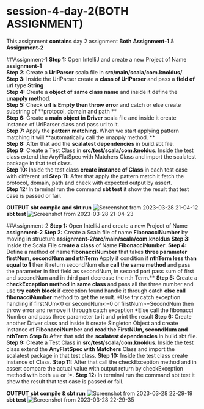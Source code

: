 # session-4-day-2(BOTH ASSIGNMENT)
This assignment **contains** day 2 assignment **Both** **Assignment-1** & **Assignment-2**

##Assignment-1
**Step 1:** Open IntelliJ and create a new Project of Name **assignment-1**    
**Step 2:** Create a **UrlParser** scala file in **src/main/scala/com.knoldus/**.   
**Step 3:** Inside the UrlParser create a **class of UrlParser** and pass a **field of url** type **String**  
**Step 4:** Create a **object of same class name** and inside it define the **unapply method**.  
**Step 5:** Check **url is Empty then throw error** and catch or else create substring of **protocol, domain and path **  
**Step 6:** Create a **main object in Driver** scala file and inside it create instance of UrlParser class and pass url to it.   
**Step 7:** Apply the **pattern matching.** When we start applying pattern matching it will **automatically call the unapply method. **  
**Step 8:** After that add the **scalatest dependencies** in build.sbt file.   
**Step 9:** Create a Test Class in **src/test/scala/com.knoldus**. Inside the test class extend the AnyFlatSpec with Matchers Class and import the scalatest package in that test class.   
**Step 10:** Inside the test class **create instance of Class** in each test case with different url 
**Step 11:** After that apply the pattern match it fetch the protocol, domain, path and check with expected output by assert.   
**Step 12:** In terminal run the command **sbt test** it show the result that test case is passed or fail.

**OUTPUT**
**sbt compile and sbt run**
![Screenshot from 2023-03-28 21-04-12](https://user-images.githubusercontent.com/124979629/228310627-ed4b41a4-2187-42fa-a4da-e64508c107e8.png)
**sbt test**
![Screenshot from 2023-03-28 21-04-23](https://user-images.githubusercontent.com/124979629/228310698-e8c31bc5-377c-4a37-b3ad-b1f1f2250286.png)


##Assignment-2
**Step 1:** Open IntelliJ and create a new Project of Name **assignment-2**
**Step 2:** Create a Scala file of name **FibonacciNumber** by moving in structure **assignment-2/src/main/scala/com.knoldus**
**Step 3:** Inside the Scala File **create a class** of Name **FibonacciNumber**.
**Step 4:** Define a method of name **fibonacciNumber** that takes **three parameter firstNum, secondNum and nthTerm**
          Apply if condition if **nthTerm less than equal to 1** then it return secondNum else **call the same method** and pass the parameter in first field as secondNum, in second part pass sum of first and secondNum and in third part decrease the nth Term.**
**Step 5:** Create a c**heckException method in same class** and pass all the three number and use **try catch block** if exception found handle it through catch **else call fibonacciNumber** method to get the result.
  *Use try catch exception handling if firstNUm<0 or secondNum<=0 or firstNum>=SecondNum then throw error and remove it through catch exception
 *Else call the fibonacci Number and pass three parameter to it and print the result
**Step 6:** Create another Driver class and inside it create Singleton Object and create instance of **FibonacciNumber** and **read the FirstNUm, secondNum and nthTerm**
**Step 8:** After that add the **scalatest dependencies** in build.sbt file.
**Step 9:** Create a Test Class in **src/test/scala/com.knoldus**. Inside the test class extend the **AnyFlatSpec with Matchers** Class and import the scalatest package in that test class.
**Step 10:** Inside the test class create instance of Class.
**Step 11:** After that call the checkException method and in assert compare the actual value with output return by checkException method with both == or !=.
**Step 12:** In terminal run the command sbt test it show the result that test case is passed or fail.

**OUTPUT**
**sbt compile & sbt run**
![Screenshot from 2023-03-28 22-29-19](https://user-images.githubusercontent.com/124979629/228313950-af952fd1-b6fe-4e50-80a2-8b6521352b13.png)
**sbt test**
![Screenshot from 2023-03-28 22-29-35](https://user-images.githubusercontent.com/124979629/228314014-c9fe6a4e-0151-4b40-983c-3854e1b7895e.png)
